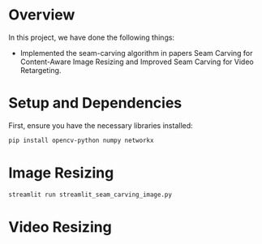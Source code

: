 # Overview

In this project, we have done the following things:

- Implemented the seam-carving algorithm in papers Seam Carving for Content-Aware Image Resizing and Improved Seam Carving for Video Retargeting.

# Setup and Dependencies

First, ensure you have the necessary libraries installed:

```bash
pip install opencv-python numpy networkx
```

# Image Resizing

<!-- python seam_carving_image.py -f <input_image_path> -dh <desired_height> -dw <desired_width> -->

```bash
streamlit run streamlit_seam_carving_image.py
```

<!--
OR

```bash
python seam_carving_image.py --file <input_image_path> --desired_height <desired_height> --desired_width <desired_width>
``` -->

# Video Resizing
